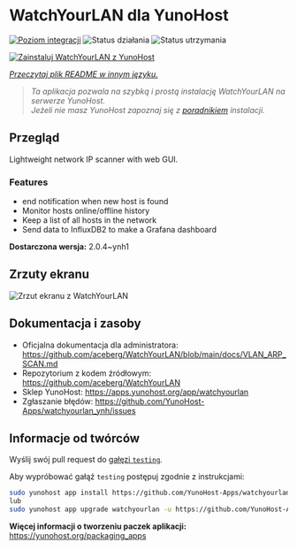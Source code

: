 <!--
To README zostało automatycznie wygenerowane przez <https://github.com/YunoHost/apps/tree/master/tools/readme_generator>
Nie powinno być ono edytowane ręcznie.
-->

# WatchYourLAN dla YunoHost

[![Poziom integracji](https://apps.yunohost.org/badge/integration/watchyourlan)](https://ci-apps.yunohost.org/ci/apps/watchyourlan/)
![Status działania](https://apps.yunohost.org/badge/state/watchyourlan)
![Status utrzymania](https://apps.yunohost.org/badge/maintained/watchyourlan)

[![Zainstaluj WatchYourLAN z YunoHost](https://install-app.yunohost.org/install-with-yunohost.svg)](https://install-app.yunohost.org/?app=watchyourlan)

*[Przeczytaj plik README w innym języku.](./ALL_README.md)*

> *Ta aplikacja pozwala na szybką i prostą instalację WatchYourLAN na serwerze YunoHost.*  
> *Jeżeli nie masz YunoHost zapoznaj się z [poradnikiem](https://yunohost.org/install) instalacji.*

## Przegląd

Lightweight network IP scanner with web GUI.

### Features

- end notification when new host is found
- Monitor hosts online/offline history
- Keep a list of all hosts in the network
- Send data to InfluxDB2 to make a Grafana dashboard


**Dostarczona wersja:** 2.0.4~ynh1

## Zrzuty ekranu

![Zrzut ekranu z WatchYourLAN](./doc/screenshots/Screenshot.png)

## Dokumentacja i zasoby

- Oficjalna dokumentacja dla administratora: <https://github.com/aceberg/WatchYourLAN/blob/main/docs/VLAN_ARP_SCAN.md>
- Repozytorium z kodem źródłowym: <https://github.com/aceberg/WatchYourLAN>
- Sklep YunoHost: <https://apps.yunohost.org/app/watchyourlan>
- Zgłaszanie błędów: <https://github.com/YunoHost-Apps/watchyourlan_ynh/issues>

## Informacje od twórców

Wyślij swój pull request do [gałęzi `testing`](https://github.com/YunoHost-Apps/watchyourlan_ynh/tree/testing).

Aby wypróbować gałąź `testing` postępuj zgodnie z instrukcjami:

```bash
sudo yunohost app install https://github.com/YunoHost-Apps/watchyourlan_ynh/tree/testing --debug
lub
sudo yunohost app upgrade watchyourlan -u https://github.com/YunoHost-Apps/watchyourlan_ynh/tree/testing --debug
```

**Więcej informacji o tworzeniu paczek aplikacji:** <https://yunohost.org/packaging_apps>
